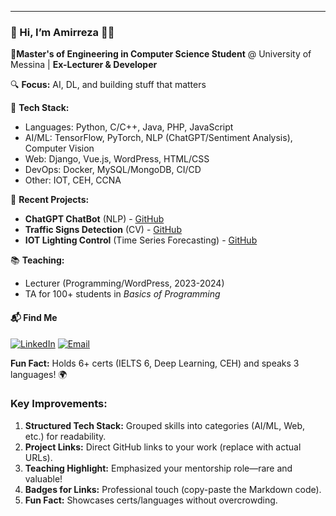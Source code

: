 <!--  -->
---  
### 👋 Hi, I’m Amirreza 👨‍💻

**📍Master's of Engineering in Computer Science Student** @ University of Messina | **Ex-Lecturer & Developer**  

🔍 **Focus:** AI, DL, and building stuff that matters

🔧 **Tech Stack:**  

- Languages: Python, C/C++, Java, PHP, JavaScript  
- AI/ML: TensorFlow, PyTorch, NLP (ChatGPT/Sentiment Analysis), Computer Vision
- Web: Django, Vue.js, WordPress, HTML/CSS
- DevOps: Docker, MySQL/MongoDB, CI/CD
- Other: IOT, CEH, CCNA


🚀 **Recent Projects:**
- **ChatGPT ChatBot** (NLP) - [GitHub](github.com/amiraohy)
- **Traffic Signs Detection** (CV) - [GitHub](github.com/amiraohy)
- **IOT Lighting Control** (Time Series Forecasting) - [GitHub](github.com/amiraohy)

📚 **Teaching:**
- Lecturer (Programming/WordPress, 2023-2024)
- TA for 100+ students in *Basics of Programming*

#### **📬 Find Me**
[![LinkedIn](https://img.shields.io/badge/LinkedIn-Connect-blue)](https://www.linkedin.com/in/amirsohly/)
[![Email](https://img.shields.io/badge/Email-Reach%20Out-red)](mailto:soheilyamirreza@yahoo.com)

 
**Fun Fact:** Holds 6+ certs (IELTS 6, Deep Learning, CEH) and speaks 3 languages! 🌍  

### **Key Improvements:**  
1. **Structured Tech Stack:** Grouped skills into categories (AI/ML, Web, etc.) for readability.  
2. **Project Links:** Direct GitHub links to your work (replace with actual URLs).  
3. **Teaching Highlight:** Emphasized your mentorship role—rare and valuable!  
4. **Badges for Links:** Professional touch (copy-paste the Markdown code).  
5. **Fun Fact:** Showcases certs/languages without overcrowding.  
